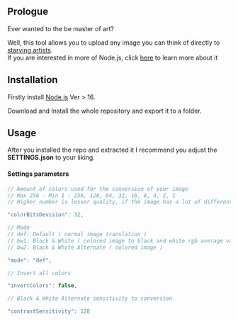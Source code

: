 ## Prologue

Ever wanted to the be master of art?

Well, this tool allows you to upload any image you can think of directly to [starving artists](https://www.roblox.com/games/8916037983).  
If you are interested in more of Node.js, click [here](https://nodejs.dev/learn) to learn more about it

## Installation

Firstly install [Node.js](https://nodejs.org/en/download/)		Ver > 16.

Download and Install the whole repository and export it to a folder.

## Usage

After you installed the repo and extracted it I recommend you adjust the __SETTINGS.json__ to your liking.

#### Settings parameters

```javascript
// Amount of colors used for the conversion of your image
// Max 256 - Min 1 : 256, 128, 64, 32, 16, 8, 4, 2, 1
// Higher number is lesser quality, if the image has a lot of different colors below 32 can get you striked

"colorBitsDevision": 32,

// Mode
// def: Default ( normal image translation )
// bw1: Black & White ( colored image to black and white rgb average valued image )
// bw2: Black & White Alternate ( colored image )

"mode": "def",

// Invert all colors

"invertColors": false,

// Black & White Alternate sensitivity to conversion

"contrastSensitivity": 128

```
